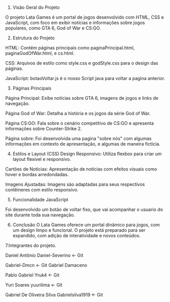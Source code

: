 1. Visão Geral do Projeto

O projeto Lata Games é um portal de jogos desenvolvido com HTML, CSS e JavaScript, com foco em exibir notícias e informações sobre jogos populares, como GTA 6, God of War e CS:GO.

2. Estrutura do Projeto

HTML: Contém páginas principais como paginaPrincipal.html, paginaGodOfWar.html, e cs.html.

CSS: Arquivos de estilo como style.css e godStyle.css para o design das páginas.

JavaScript: botaoVoltar.js é o nosso Script java para voltar a pagina anterior.

3. Páginas Principais
 
Página Principal: Exibe notícias sobre GTA 6, imagens de jogos e links de navegação.

Página God of War: Detalha a história e os jogos da série God of War.

Página CS:GO: Fala sobre o cenário competitivo de CS:GO e apresenta informações sobre Counter-Strike 2.

Página sobre: Foi desenvolvida uma pagina "sobre nós" com algumas informações em contexto de apresentação, e algumas de maneira fictícia.

4. Estilos e Layout (CSS)
Design Responsivo: Utiliza flexbox para criar um layout flexível e responsivo.

Cartões de Notícias: Apresentação de notícias com efeitos visuais como hover e bordas arredondadas.

Imagens Ajustadas: Imagens são adaptadas para seus respectivos contêineres com estilo responsivo.

5. Funcionalidade JavaScript

Foi desenvolvido um botão de voltar fixo, que vai acompanhar o usuario do site durante toda sua navegação.


6. Conclusão
O Lata Games oferece um portal dinâmico para jogos, com um design limpo e funcional. O projeto está preparado para ser expandido, com adição de interatividade e novos conteúdos.

7.Integrantes do projeto.

Daniel Antônio 
Daniel-Severino <- Git

Gabriel-Dmcn <- Git
Gabriel Damaceno

Pablo Gabriel
Yruk4 <- Git

Yuri Soares
yuurilima <- Git

Gabriel De Oliveira Silva
Gabrielsilva1919 <- Git